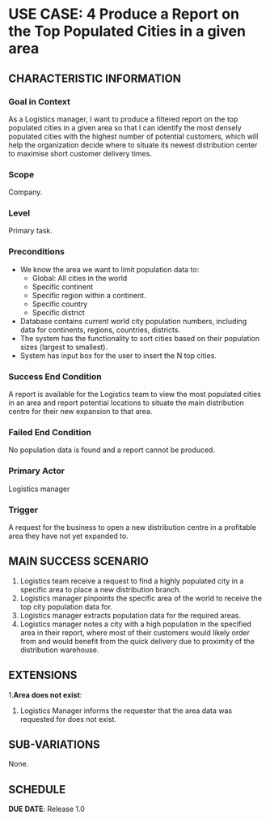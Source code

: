 # USE CASE: 4 Produce a Report on the Top Populated Cities in a given area

## CHARACTERISTIC INFORMATION

### Goal in Context

As a Logistics manager, I want to produce a filtered report on the top populated cities in a given area so that I can identify the most densely populated cities with the highest number of potential customers, which will help the organization decide where to situate its newest distribution center to maximise short customer delivery times.

### Scope

Company.

### Level

Primary task.

### Preconditions

- We know the area we want to limit population data to:
    - Global: All cities in the world
    - Specific continent
    - Specific region within a continent.
    - Specific country
    - Specific district
- Database contains current world city population numbers, including data for continents, regions, countries, districts.
- The system has the functionality to sort cities based on their population sizes (largest to smallest).
- System has input box for the user to insert the N top cities.

### Success End Condition

A report is available for the Logistics team to view the most populated cities in an area and report potential locations to situate the main distribution centre for their new expansion to that area.

### Failed End Condition

No population data is found and a report cannot be produced.

### Primary Actor

Logistics manager

### Trigger

A request for the business to open a new distribution centre in a profitable area they have not yet expanded to.

## MAIN SUCCESS SCENARIO

1. Logistics team receive a request to find a highly populated city in a specific area to place a new distribution branch.
2. Logistics manager pinpoints the specific area of the world to receive the top city population data for.
3. Logistics manager extracts population data for the required areas.
4. Logistics manager notes a city with a high population in the specified area in their report, where most of their customers would likely order from and would benefit from the quick delivery due to proximity of the distribution warehouse.

## EXTENSIONS

1.**Area does not exist**:
1. Logistics Manager informs the requester that the area data was requested for does not exist.

## SUB-VARIATIONS

None.

## SCHEDULE

**DUE DATE**: Release 1.0